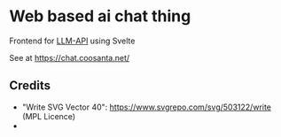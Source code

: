 # Web based ai chat thing

Frontend for [LLM-API](https://github.com/Coosanta17/LLM-API) using Svelte

See at https://chat.coosanta.net/ 

## Credits

- "Write SVG Vector 40": https://www.svgrepo.com/svg/503122/write (MPL Licence)
- 